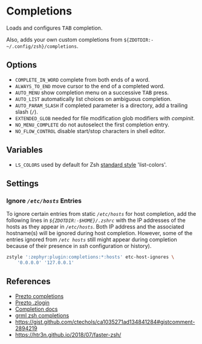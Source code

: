 # Completions

Loads and configures <kbd>TAB</kbd> completion.

Also, adds your own custom completions from `${ZDOTDIR:-~/.config/zsh}/completions`.

## Options

- `COMPLETE_IN_WORD` complete from both ends of a word.
- `ALWAYS_TO_END` move cursor to the end of a completed word.
- `AUTO_MENU` show completion menu on a successive <kbd>TAB</kbd> press.
- `AUTO_LIST` automatically list choices on ambiguous completion.
- `AUTO_PARAM_SLASH` if completed parameter is a directory, add a trailing
  slash (`/`).
- `EXTENDED_GLOB` needed for file modification glob modifiers with _compinit_.
- `NO_MENU_COMPLETE` do not autoselect the first completion entry.
- `NO_FLOW_CONTROL` disable start/stop characters in shell editor.

## Variables

- `LS_COLORS` used by default for Zsh [standard style][1] 'list-colors'.

## Settings

### Ignore _`/etc/hosts`_ Entries

To ignore certain entries from static _`/etc/hosts`_ for host completion, add the following lines in _`${ZDOTDIR:-$HOME}/.zshrc`_ with the IP addresses of the hosts as they appear in _`/etc/hosts`_. Both IP address and the associated hostname(s) will be ignored during host completion. However, some of the entries ignored from _`/etc hosts`_ still might appear during completion because of their presence in _ssh_ configuration or history).

```sh
zstyle ':zephyr:plugin:completions:*:hosts' etc-host-ignores \
    '0.0.0.0' '127.0.0.1'
```

## References
  - [Prezto completions](https://github.com/sorin-ionescu/prezto/blob/master/modules/completion/init.zsh#L31-L44)
  - [Prezto .zlogin](https://github.com/sorin-ionescu/prezto/blob/master/runcoms/zlogin#L9-L15)
  - [Completion docs](http://zsh.sourceforge.net/Doc/Release/Completion-System.html#Use-of-compinit)
  - [grml zsh completions](https://github.com/grml/grml-etc-core/blob/71bdc48d190a5369fff28a97c828db7b1edf10a9/etc/zsh/zshrc#L750)
  - https://gist.github.com/ctechols/ca1035271ad134841284#gistcomment-2894219
  - https://htr3n.github.io/2018/07/faster-zsh/

[1]: https://zsh.sourceforge.io/Doc/Release/Completion-System.html#Standard-Styles
